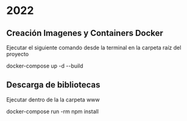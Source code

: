 # 2022

## Creación Imagenes y Containers Docker
Ejecutar el siguiente comando desde la terminal en la carpeta raíz del proyecto

docker-compose up -d --build

## Descarga de bibliotecas
Ejecutar dentro de la la carpeta www

docker-compose run -rm npm install